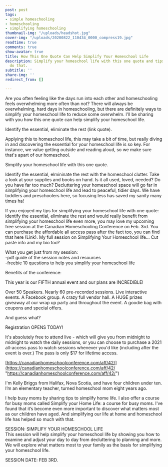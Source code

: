 ```yaml
---
post: post
tags:
- simple homeschooling
- homeschooling
- simplifying homeschooling
thumbnail-img: "/uploads/headshot.jpg"
cover-img: "/uploads/20200822_110434_0000_compress19.jpg"
readtime: true
comments: true
show-avatar: true
title: How This One Quote Can Help Simplify Your Homeschool Life
description: Simplify your homeschool life with this one quote and tips for how to
  do that.
subtitle: ''
share-img: ''
redirect_from: []

---
```

Are you often feeling like the days run into each other and homeschooling feels overwhelming more often than not? There will always be overwhelming, hard days in homeschooling, but there are definitely ways to simplify your homeschool life to reduce some overwhelm. I'll be sharing with you how this one quote can help simplify your homeschool life.

Identify the essential, eliminate the rest (link quote).

Applying this to homeschool life, this may take a bit of time, but really diving in and discovering the essential for your homeschool life is so key. For instance, we value getting outside and reading aloud, so we make sure that's apart of our homeschool.

Simplify your homeschool life with this one quote.

Identify the essential, elmininate the rest with the homeschool clutter. Take a look at your supplies and books on hand. Is it all used, loved, needed? Do you have far too much? Decluttering your homeschool space will go far in simplifying your homeschool life and lead to peaceful, tidier days. We have toddlers and preschoolers here, so focusing less has saved my sanity many times ha!

If you enjoyed my tips for simplifying your homeschool life with one quote: identify the essential, eliminate the rest and would really benefit from simplifying your homeschool life even more, you may love my upcoming free session at the Canadian Homeschooling Conference on Feb. 3rd. You can purchase the affordable all access pass after the fact too, you can find that here (Link). My full session on Simplifying Your Homeschool life... Cut paste info and my bio too?

What you get just from my session:  
\-pdf guide of the session notes and resources  
\-freebie 10 questions to help you simplify your homeschool life

Benefits of the conference:

This year is our FIFTH annual event and our plans are INCREDIBLE!

Over 50 Speakers. Nearly 60 pre-recorded sessions. Live interactive events. A Facebook group. A crazy full vendor hall. A HUGE prizes giveaway at our wrap up party and throughout the event. A goodie bag with coupons and special offers.

And guess what?

​Registration OPENS TODAY!

It's absolutely free to attend live - which will give you from midnight to midnight to watch the daily sessions, or you can choose to purchase a 2021 all-access pass to watch sessions whenever you'd like (including after the event is over.) The pass is only $17 for lifetime access.

[https://canadianhomeschoolconference.com/aff/42/](https://canadianhomeschoolconference.com/aff/42/ "https://canadianhomeschoolconference.com/aff/42/")

I'm Kelly Briggs from Halifax, Nova Scotia, and have four children under ten. I’m an elementary teacher, turned homeschool mom eight years ago.

I help busy moms by sharing tips to simplify home life. I also offer a course for busy moms called Simplify your Home Life: a course for busy moms. I've found that it’s become even more important to discover what matters most as our children have aged. And simplifying our life at home and homeschool life has helped so much with that.

SESSION: SIMPLIFY YOUR HOMESCHOOL LIFE  
This session will help simplify your homeschool life by showing you how to examine and adjust your day to day from decluttering to planning and more. We will explore what matters most to your family as the basis for simplifying your homeschool life.

SESSION DATE: FEB 3RD.